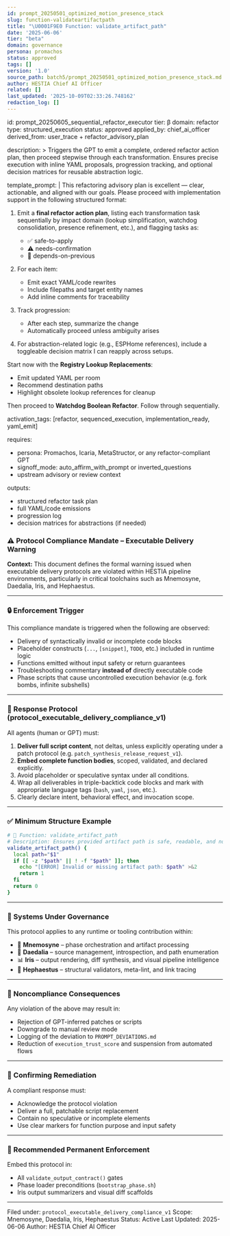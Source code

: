 ```yaml
---
id: prompt_20250501_optimized_motion_presence_stack
slug: function-validateartifactpath
title: "\U0001F9E0 Function: validate_artifact_path"
date: '2025-06-06'
tier: "beta"
domain: governance
persona: promachos
status: approved
tags: []
version: '1.0'
source_path: batch5/prompt_20250501_optimized_motion_presence_stack.md
author: HESTIA Chief AI Officer
related: []
last_updated: '2025-10-09T02:33:26.748162'
redaction_log: []
---
```


id: prompt_20250605_sequential_refactor_executor
tier: β
domain: refactor
type: structured_execution
status: approved
applied_by: chief_ai_officer
derived_from: user_trace + refactor_advisory_plan

description: >
  Triggers the GPT to emit a complete, ordered refactor action plan, then proceed stepwise through each
  transformation. Ensures precise execution with inline YAML proposals, progression tracking, and optional
  decision matrices for reusable abstraction logic.

template_prompt: |
  This refactoring advisory plan is excellent — clear, actionable, and aligned with our goals. Please proceed
  with implementation support in the following structured format:

  1. Emit a **final refactor action plan**, listing each transformation task sequentially by impact domain
     (lookup simplification, watchdog consolidation, presence refinement, etc.), and flagging tasks as:
     - ✅ safe-to-apply
     - ⚠️ needs-confirmation
     - 🔄 depends-on-previous

  2. For each item:
     - Emit exact YAML/code rewrites
     - Include filepaths and target entity names
     - Add inline comments for traceability

  3. Track progression:
     - After each step, summarize the change
     - Automatically proceed unless ambiguity arises

  4. For abstraction-related logic (e.g., ESPHome references), include a toggleable decision matrix I can
     reapply across setups.

  Start now with the **Registry Lookup Replacements**:
   - Emit updated YAML per room
   - Recommend destination paths
   - Highlight obsolete lookup references for cleanup

  Then proceed to **Watchdog Boolean Refactor**. Follow through sequentially.

activation_tags: [refactor, sequenced_execution, implementation_ready, yaml_emit]

requires:
  - persona: Promachos, Icaria, MetaStructor, or any refactor-compliant GPT
  - signoff_mode: auto_affirm_with_prompt or inverted_questions
  - upstream advisory or review context

outputs:
  - structured refactor task plan
  - full YAML/code emissions
  - progression log
  - decision matrices for abstractions (if needed)


### ⚠️ Protocol Compliance Mandate – Executable Delivery Warning

**Context:** This document defines the formal warning issued when executable delivery protocols are violated within HESTIA pipeline environments, particularly in critical toolchains such as Mnemosyne, Daedalia, Iris, and Hephaestus.

---

### 🔒 Enforcement Trigger

This compliance mandate is triggered when the following are observed:

* Delivery of syntactically invalid or incomplete code blocks
* Placeholder constructs (`...`, `[snippet]`, `TODO`, etc.) included in runtime logic
* Functions emitted without input safety or return guarantees
* Troubleshooting commentary **instead of** directly executable code
* Phase scripts that cause uncontrolled execution behavior (e.g. fork bombs, infinite subshells)

---

### 🧾 Response Protocol (protocol\_executable\_delivery\_compliance\_v1)

All agents (human or GPT) must:

1. **Deliver full script content**, not deltas, unless explicitly operating under a patch protocol (e.g. `patch_synthesis_release_request_v1`).
2. **Embed complete function bodies**, scoped, validated, and declared explicitly.
3. Avoid placeholder or speculative syntax under all conditions.
4. Wrap all deliverables in triple-backtick code blocks and mark with appropriate language tags (`bash`, `yaml`, `json`, etc.).
5. Clearly declare intent, behavioral effect, and invocation scope.

---

### ✅ Minimum Structure Example

```bash
# 🧠 Function: validate_artifact_path
# Description: Ensures provided artifact path is safe, readable, and non-null
validate_artifact_path() {
  local path="$1"
  if [[ -z "$path" || ! -f "$path" ]]; then
    echo "[ERROR] Invalid or missing artifact path: $path" >&2
    return 1
  fi
  return 0
}
```

---

### 📌 Systems Under Governance

This protocol applies to any runtime or tooling contribution within:

* 🧠 **Mnemosyne** – phase orchestration and artifact processing
* 📂 **Daedalia** – source management, introspection, and path enumeration
* 📊 **Iris** – output rendering, diff synthesis, and visual pipeline intelligence
* 🔧 **Hephaestus** – structural validators, meta-lint, and link tracing

---

### 🛑 Noncompliance Consequences

Any violation of the above may result in:

* Rejection of GPT-inferred patches or scripts
* Downgrade to manual review mode
* Logging of the deviation to `PROMPT_DEVIATIONS.md`
* Reduction of `execution_trust_score` and suspension from automated flows

---

### 🧠 Confirming Remediation

A compliant response must:

* Acknowledge the protocol violation
* Deliver a full, patchable script replacement
* Contain no speculative or incomplete elements
* Use clear markers for function purpose and input safety

---

### 🔁 Recommended Permanent Enforcement

Embed this protocol in:

* All `validate_output_contract()` gates
* Phase loader preconditions (`bootstrap_phase.sh`)
* Iris output summarizers and visual diff scaffolds

---

Filed under: `protocol_executable_delivery_compliance_v1`
Scope: Mnemosyne, Daedalia, Iris, Hephaestus
Status: Active
Last Updated: 2025-06-06
Author: HESTIA Chief AI Officer

